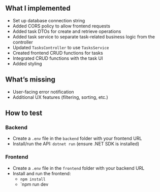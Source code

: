 ## What I implemented
 - Set up database connection string
 - Added CORS policy to allow frontend requests
 - Added task DTOs for create and retrieve operations
 - Added task service to separate task-related business logic from the controller
 - Updated `TasksController` to use `TasksService`
 - Created frontend CRUD functions for tasks
 - Integrated CRUD functions with the task UI
 - Added styling

## What’s missing
- User-facing error notification
- Additional UX features (filtering, sorting, etc.)

## How to test

### Backend
- Create a `.env` file in the `backend` folder with your frontend URL
- Install/run the API: `dotnet run` (ensure .NET SDK is installed)

### Frontend
- Create a `.env` file in the `frontend` folder with your backend URL
- Install and run the frontend:
  - `npm install`
  - `npm run dev
